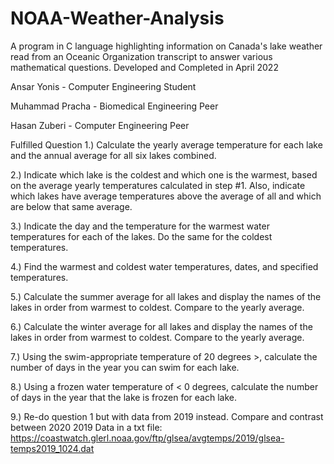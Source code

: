 # NOAA-Weather-Analysis
A program in C language highlighting information on Canada's lake weather read from an Oceanic Organization transcript to answer various mathematical questions.
Developed and Completed in April 2022

Ansar Yonis - Computer Engineering Student

Muhammad Pracha - Biomedical Engineering Peer

Hasan Zuberi - Computer Engineering Peer

Fulfilled Question 
1.) Calculate the yearly average temperature for each lake and the annual average for all six lakes combined.

2.) Indicate which lake is the coldest and which one is the warmest, based on the average yearly temperatures calculated in step #1. Also, indicate which lakes have average temperatures above the average of all and which are below that same average.

3.) Indicate the day and the temperature for the warmest water temperatures for each of the lakes. Do the same for the coldest temperatures.

4.) Find the warmest and coldest water temperatures, dates, and specified temperatures.

5.) Calculate the summer average for all lakes and display the names of the lakes in order from warmest to coldest. Compare to the yearly average.

6.) Calculate the winter average for all lakes and display the names of the lakes in order from warmest to coldest. Compare to the yearly average.

7.) Using the swim-appropriate temperature of 20 degrees >, calculate the number of days in the year you can swim for each lake.

8.) Using a frozen water temperature of < 0 degrees, calculate the number of days in the year that the lake is frozen for each lake.

9.) Re-do question 1 but with data from 2019 instead. Compare and contrast between 2020
2019 Data in a txt file: https://coastwatch.glerl.noaa.gov/ftp/glsea/avgtemps/2019/glsea-temps2019_1024.dat
